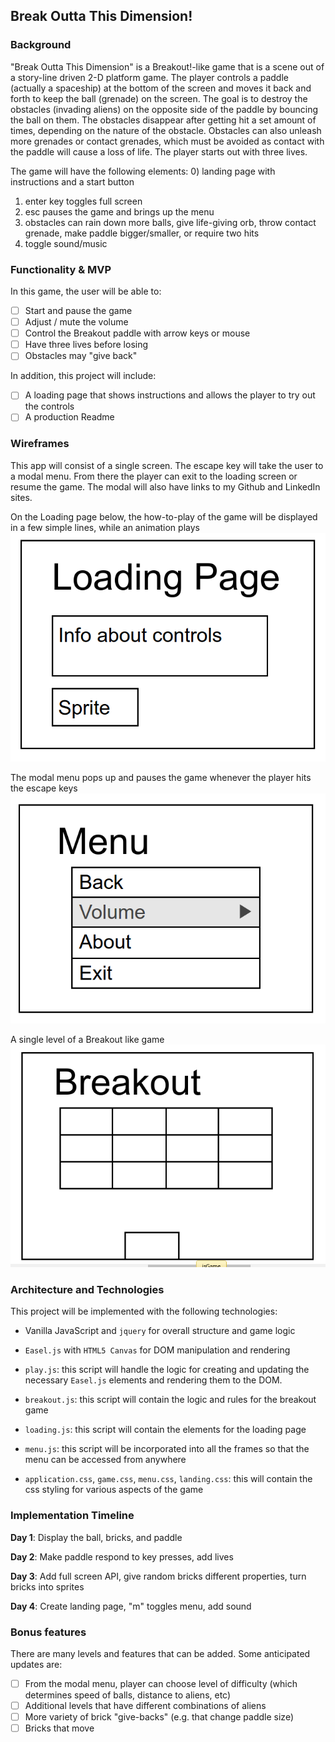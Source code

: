 ## Break Outta This Dimension!

### Background

"Break Outta This Dimension" is a Breakout!-like game that is a scene out of a story-line driven 2-D platform game. The player controls a paddle (actually a spaceship) at the bottom of the screen and moves it back and forth to keep the ball (grenade) on the screen. The goal is to destroy the obstacles (invading aliens) on the opposite side of the paddle by bouncing the ball on them. The obstacles disappear after getting hit a set amount of times, depending on the nature of the obstacle. Obstacles can also unleash more grenades or contact grenades, which must be avoided as contact with the paddle will cause a loss of life. The player starts out with three lives.


The game will have the following elements:
0) landing page with instructions and a start button
1) enter key toggles full screen
2) esc pauses the game and brings up the menu
3) obstacles can rain down more balls, give life-giving orb, throw contact grenade, make paddle bigger/smaller, or require two hits
4) toggle sound/music

### Functionality & MVP  

In this game, the user will be able to:

- [ ] Start and pause the game
- [ ] Adjust / mute the volume
- [ ] Control the Breakout paddle with arrow keys or mouse
- [ ] Have three lives before losing
- [ ] Obstacles may "give back"

In addition, this project will include:

- [ ] A loading page that shows instructions and allows the player to try out the controls
- [ ] A production Readme

### Wireframes

This app will consist of a single screen. The escape key will take the user to a modal menu. From there the player can exit to the loading screen or resume the game. The modal will also have links to my Github and LinkedIn sites.

On the Loading page below, the how-to-play of the game will be displayed in a few simple lines, while an animation plays
![loading](lib/docs/wireframes/loading.png)

The modal menu pops up and pauses the game whenever the player hits the escape keys
![menu](lib/docs/wireframes/menu.png)

A single level of a Breakout like game
![breakout](lib/docs/wireframes/breakout.png)

### Architecture and Technologies

This project will be implemented with the following technologies:

- Vanilla JavaScript and `jquery` for overall structure and game logic
- `Easel.js` with `HTML5 Canvas` for DOM manipulation and rendering

- `play.js`: this script will handle the logic for creating and updating the necessary `Easel.js` elements and rendering them to the DOM.
- `breakout.js`: this script will contain the logic and rules for the breakout game
- `loading.js`: this script will contain the elements for the loading page
- `menu.js`: this script will be incorporated into all the frames so that the menu can be accessed from anywhere
- `application.css`, `game.css`, `menu.css`, `landing.css`: this will contain the css styling for various aspects of the game


### Implementation Timeline

**Day 1**: Display the ball, bricks, and paddle

**Day 2**: Make paddle respond to key presses, add lives

**Day 3**: Add full screen API, give random bricks different properties, turn bricks into sprites

**Day 4**: Create landing page, "m" toggles menu, add sound

### Bonus features

There are many levels and features that can be added.  Some anticipated updates are:

- [ ] From the modal menu, player can choose level of difficulty (which determines speed of balls, distance to aliens, etc)
- [ ] Additional levels that have different combinations of aliens
- [ ] More variety of brick "give-backs" (e.g. that change paddle size)
- [ ] Bricks that move
